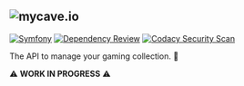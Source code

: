 ![mycave.io](https://i.postimg.cc/4yryz42M/mycave-io-bandeau-1.png)
---
[![Symfony](https://github.com/arthvrmichel/mycave.io/actions/workflows/symfony.yml/badge.svg)](https://github.com/arthvrmichel/mycave.io/actions/workflows/symfony.yml)
[![Dependency Review](https://github.com/arthvrmichel/mycave.io/actions/workflows/dependency-review.yml/badge.svg)](https://github.com/arthvrmichel/mycave.io/actions/workflows/dependency-review.yml)
[![Codacy Security Scan](https://github.com/arthvrmichel/mycave.io/actions/workflows/codacy.yml/badge.svg)](https://github.com/arthvrmichel/mycave.io/actions/workflows/codacy.yml)

The API to manage your gaming collection. 👾

⚠️ **WORK IN PROGRESS** ⚠️
